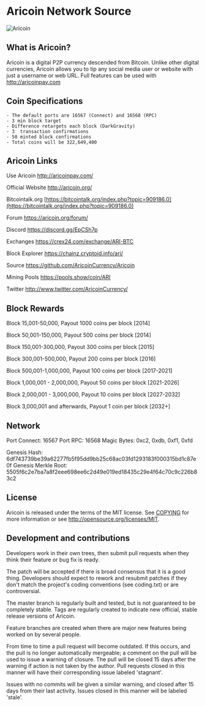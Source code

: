 # Aricoin Network Source 

![Aricoin](http://aricoin.org/assets/aricoin-logo.svg)


## What is Aricoin?
Aricoin is a digital P2P currency descended from Bitcoin. Unlike other digital currencies, Aricoin allows you to tip any social media user or website with just a username or web URL. Full features can be used with http://aricoinpay.com

## Coin Specifications
    - The default ports are 16567 (Connect) and 16568 (RPC)
	- 3 min block target
	- Difference retargets each block (DarkGravity)
	- 3  transaction confirmations
	- 50 minted block confirmations
	- Total coins will be 322,649,400



## Aricoin Links

Use Aricoin
http://aricoinpay.com/

Official Website
http://aricoin.org/

Bitcointalk.org
[https://bitcointalk.org/index.php?topic=909186.0](https://bitcointalk.org/index.php?topic=909186.0)

Forum
https://aricoin.org/forum/

Discord
https://discord.gg/EpCSh7p

Exchanges
https://crex24.com/exchange/ARI-BTC

Block Explorer
https://chainz.cryptoid.info/ari/
 
Source
https://github.com/AricoinCurrency/Aricoin

Mining Pools
https://pools.show/coin/ARI
  
Twitter
http://www.twitter.com/AricoinCurrency/



## Block Rewards
Block 15,001-50,000, Payout 1000 coins per block [2014]

Block 50,001-150,000, Payout 500 coins per block [2014]

Block 150,001-300,000, Payout 300 coins per block [2015]

Block 300,001-500,000, Payout 200 coins per block [2016]

Block 500,001-1,000,000, Payout 100 coins per block [2017-2021]

Block 1,000,001 - 2,000,000, Payout 50 coins per block [2021-2026]

Block 2,000,001 - 3,000,000, Payout 10 coins per block  [2027-2032]

Block 3,000,001 and afterwards, Payout 1 coin per block [2032+]

## Network
Port Connect: 16567
Port RPC: 16568
Magic Bytes:  0xc2, 0xdb, 0xf1,	 0xfd

Genesis Hash: 6df743739be39a62277fb5f95dd9bb25c68ac03fd1293183f000315bd1c87e0f
Genesis Merkle Root: 5505f6c2e7ba7a8f2eee698ee6c2d49e019ed18435c29e4f64c70c9c226b83c2


## License
Aricoin is released under the terms of the MIT license. See [COPYING](COPYING)
for more information or see http://opensource.org/licenses/MIT.



## Development and contributions
Developers work in their own trees, then submit pull requests when
they think their feature or bug fix is ready.

The patch will be accepted if there is broad consensus that it is a
good thing.  Developers should expect to rework and resubmit patches
if they don't match the project's coding conventions (see coding.txt)
or are controversial.

The master branch is regularly built and tested, but is not guaranteed
to be completely stable. Tags are regularly created to indicate new
official, stable release versions of Aricoin.

Feature branches are created when there are major new features being
worked on by several people.

From time to time a pull request will become outdated. If this occurs, and
the pull is no longer automatically mergeable; a comment on the pull will
be used to issue a warning of closure. The pull will be closed 15 days
after the warning if action is not taken by the author. Pull requests closed
in this manner will have their corresponding issue labeled 'stagnant'.

Issues with no commits will be given a similar warning, and closed after
15 days from their last activity. Issues closed in this manner will be 
labeled 'stale'. 
